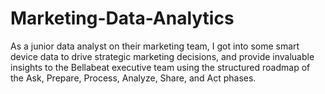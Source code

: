 # Marketing-Data-Analytics
As a junior data analyst on their marketing team, I got into some smart device data to drive strategic marketing decisions, and provide invaluable insights to the Bellabeat executive team using the structured roadmap of the Ask, Prepare, Process, Analyze, Share, and Act phases.
